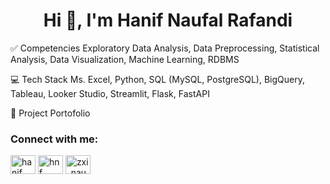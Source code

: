 <h1 align="center">Hi 👋, I'm Hanif Naufal Rafandi</h1>

✅ Competencies
Exploratory Data Analysis, Data Preprocessing, Statistical Analysis, Data Visualization, Machine Learning, RDBMS


💻 Tech Stack
Ms. Excel, Python, SQL (MySQL, PostgreSQL), BigQuery, Tableau, Looker Studio, Streamlit, Flask, FastAPI

📂 Project Portofolio

<h3 align="left">Connect with me:</h3>
<p align="left">
<a href="https://www.linkedin.com/in/hanif-naufal-rafandi/" target="blank"><img align="center" src="https://raw.githubusercontent.com/rahuldkjain/github-profile-readme-generator/master/src/images/icons/Social/linked-in-alt.svg" alt="hanif naufal rafandi" height="30" width="40" /></a>
<a href="https://www.facebook.com/hnf.naufal" target="blank"><img align="center" src="https://raw.githubusercontent.com/rahuldkjain/github-profile-readme-generator/master/src/images/icons/Social/facebook.svg" alt="hnf naufal" height="30" width="40" /></a>
<a href="https://www.instagram.com/zxi_nauffal/" target="blank"><img align="center" src="https://raw.githubusercontent.com/rahuldkjain/github-profile-readme-generator/master/src/images/icons/Social/instagram.svg" alt="zxi_nauffal" height="30" width="40" /></a>
</p>

